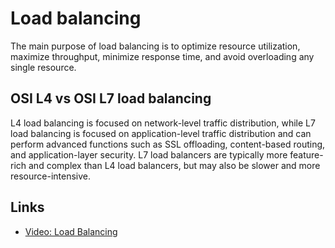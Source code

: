 # Load balancing

The main purpose of load balancing is to optimize resource utilization, maximize throughput, minimize response time, and avoid overloading
any single resource.

## OSI L4 vs OSI L7 load balancing

L4 load balancing is focused on network-level traffic distribution, while L7 load balancing is focused on application-level traffic
distribution and can perform advanced functions such as SSL offloading, content-based routing, and application-layer security. L7 load
balancers are typically more feature-rich and complex than L4 load balancers, but may also be slower and more resource-intensive.

## Links

* [Video: Load Balancing](https://www.youtube.com/watch?v=sCR3SAVdyCc&ab_channel=IBMTechnology)